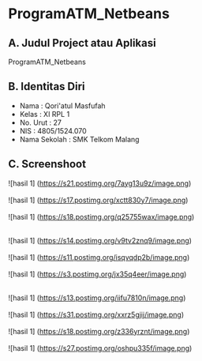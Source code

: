 # ProgramATM_Netbeans

## A. Judul Project atau Aplikasi
   ProgramATM_Netbeans   

## B. Identitas Diri
   - Nama          : Qori'atul Masfufah
   - Kelas         : XI RPL 1
   - No. Urut      : 27
   - NIS           : 4805/1524.070
   - Nama Sekolah  : SMK Telkom Malang
   
## C. Screenshoot
   ![hasil 1] (https://s21.postimg.org/7ayg13u9z/image.png)<br><br>
   ![hasil 1] (https://s17.postimg.org/xctt830y7/image.png)<br><br>
   ![hasil 1] (https://s18.postimg.org/q25755wax/image.png)<br><br>
   
   ![hasil 1] (https://s14.postimg.org/v9tv2znq9/image.png)<br><br>
   ![hasil 1] (https://s11.postimg.org/isqvqdp2b/image.png)<br><br>
   ![hasil 1] (https://s3.postimg.org/jx35q4eer/image.png)<br><br>
   
   ![hasil 1] (https://s13.postimg.org/iifu7810n/image.png)
   <br><br>
   ![hasil 1] (https://s31.postimg.org/xxrz5gjij/image.png)
   <br><br>
   ![hasil 1] (https://s18.postimg.org/z336yrznt/image.png)
   <br><br>
   ![hasil 1] (https://s27.postimg.org/oshpu335f/image.png)
